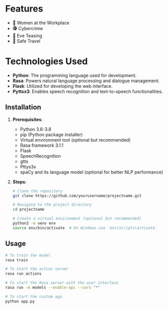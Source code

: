 # Features
- 💼 Women at the Workplace
- 🕵️ Cybercrime
- 👀 Eve Teasing
- 🚗 Safe Travel

# Technologies Used
- **Python**: The programming language used for development.
- **Rasa**: Powers natural language processing and dialogue management.
- **Flask**: Utilized for developing the web interface.
- **Pyttsx3**: Enables speech recognition and text-to-speech functionalities.



## Installation

1. **Prerequisites**:
   - Python 3.6-3.8
   - pip (Python package installer)
   - Virtual environment tool (optional but recommended)
   - Rasa framework 3.1.1
   - Flask
   - SpeechRecognition
   - gtts
   - Pttys3x
   - spaCy and its language model (optional for better NLP performance)

2. **Steps**:
   ```bash
   # Clone the repository
   git clone https://github.com/yourusername/projectname.git

   # Navigate to the project directory
   cd projectname

   # Create a virtual environment (optional but recommended)
   python3 -m venv env
   source env/bin/activate  # On Windows use `env\Scripts\activate`

## Usage



```bash
# To train the model
rasa train

# To start the action server
rasa run actions

# To start the Rasa server with the user interface
rasa run -m models --enable-api --cors "*"

# To start the custom app
python app.py

